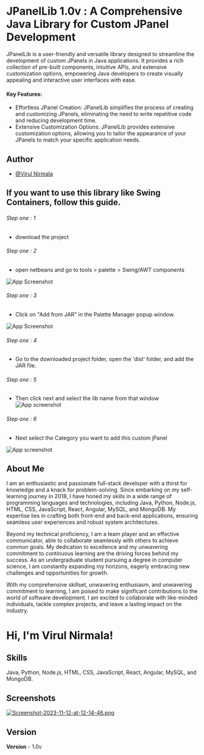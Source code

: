 
# JPanelLib 1.0v : A Comprehensive Java Library for Custom JPanel Development



JPanelLib is a user-friendly and versatile library designed to streamline the development of custom JPanels in Java applications. It provides a rich collection of pre-built components, intuitive APIs, and extensive customization options, empowering Java developers to create visually appealing and interactive user interfaces with ease.

#### Key Features:

- Effortless JPanel Creation: JPanelLib simplifies the process of creating and customizing JPanels, eliminating the need to write repetitive code and reducing development time.
- Extensive Customization Options: JPanelLib provides extensive customization options, allowing you to tailor the appearance of your JPanels to match your specific application needs.



## Author

- [@Virul Nirmala](https://www.github.com/iamvirul)


## If you want to use this library like Swing Containers, follow this guide.

###### Step one : 1

- download the project 

###### Step one : 2

- open netbeans and go to tools > palette > Swing/AWT components

![App Screenshot](https://lh3.googleusercontent.com/pw/ADCreHfg-9qr883reexpPpIOK1-3RzmsUKChPaZXJUKqDpEkHIoGufiPlVKLwbZQ68JBr3BDCZcyndZbTlO2GioidH-E9xBNal_6eZEh90IaQTbmgyDXThbYxdaYGkg2C5Pp4tV1rFG3bRV7iLQxJloChFJF83kkgFuLaw6gGWjXNY_SiIvnvXId7LE-WdpfvsEv5nQUEa8MXoEnQjAZsLr9umG-6F0VNtCNSSURkbPYIeAxZW90Yq8tvzGP6luS1IKx1y7zj6qYYw2IRVevOnx60l6Rmwbqw6UXY-9Z5P-L8V5gs2U_6TB_Yui3meErZiiaYsdIQgxoX8VXhw01rdBz04rjJK7eBfee-nXggeN7OU94aalT7BmoB_7GFcfUkOrP22_rB_y4ZawLD61FYdzcnHir3hR9rySXKjXluafhV_hCytiH7fFrAO5g9NxTFVlKN3D8lETeTGZE8jmWvf7H_OyK1r3hrmVsyCzefBsQP0yNLzLoGssBB-9D6VcyqTlom7t-WB45K9RbeoqqF70jtrWTZjWHV4cli2TPiWYB4jdQkei66adF62SebVWo8xzL3cfCxE-OmCX7w2t8nUg_A_O_614ky478aZ2wU1nIbrrXa2sMW0jkXvhu57znDmFYfdaLkLblcfjJsjAgMsB36rd5b1_6PDiSKBL_VXbjLalC8oJYh7083iZ_YSsSZycS4wlfonyKb5aWwdFTDCrknV26TZ_UotbxD4JciK5WQaE85lkJiIHwqSDhyucMtaKqu5V9UGlnRX4cRgiLepihAKoa20C0wJMmt7HRow794yR47mCyzIDVju3ka4rRGbNRNlkC6wHumZJyKKGvRwe34FVM5Es5br1D5NcTvT4g7VZ2t2RaE9gImMDIstzURAdXwb3-nqX5hBdr5yb9_sITji9fZnI=w430-h320-s-no-gm?authuser=0)

###### Step one : 3

- Click on "Add from JAR" in the Palette Manager popup window.

![App Screenshot](https://lh3.googleusercontent.com/pw/ADCreHe0Zum5CgsOZd5TJUQMUHYrj2F6T3hVr0d4EcNBBXLZyH5DBGvNSEJ0w68aCzBlIPieYkGUJrI1lm0Ozdq4HXETe_w5v45cZW1h2qzZJ9HGc1ZUoA5VDrpJaaDTx_aTVI7mQNONGGNpTEqYGcEYMBfWzxamuIHnPceovpYikNHWbaEphkvj45GIHpfg2J7vCra08T5AH0qjPgskVJKnZtbreLqCbtJ4Wr0iildkXtM7A86kk_E59gkc3o32tubqi7T0Pp_XC8T5RF4B0KQZw9kQS4W4bsmDPl1PaoAPt-Qb4UypurQaty_LoItZBZnA4OI-YejUy8_NFrNltfy-Hy5aRtQBOa5cqTIPCaPSmXYNCkEsGm4wwGAQtypWxqwra7ihxvnkEqltg_hepcAUbnDrX3VNLhMwExxSN12AGU6scI3FBQoJGC_oYdsvQgzMNCC8ZtxtMRdwOzjEwrWD-vZ9IdlMnIRPW6YeXnTyjrbLS8nBkY9QUiqZK4X5jB4J_kXFI6JGFeXPdceQ2xTMjY9-KZtPslCAaBXQlUA1xUskWeB231iM4VSxXBGIXIpwPs5cx73oi0ORfcIl_ZUC4O0LIsqonAxIsOZoXaAQ2qo7nRHoDkwlJIPM2_9Xj-bPT4sFkvXPa7Psn1icByPlzvS9cwXDfJEUIzKMNtnEJ3O8hlERcOZ1aZrFpAmXQ7R_zdT1v8jsuf4qGR2H15l4-g5RsPWR9RVw7rxO49Nas7KUo_z9WhJNl3xEoqKHMd6dErGE-B_DdcHAOeIDvwYn9sdXxMejcbrzOsh1b9V3ysnY24uucY9ie02leV0eP5BoFdL8VJgcHzEUEOWbyVdyMhpSDRhqHCs6ifZfKzPPT-ueQTfkNHGuxN5ARTH5F7ldwXnoMUt5hqJwr_9NhcRVHDD6cMk=w572-h575-s-no-gm?authuser=0)

###### Step one : 4

- Go to the downloaded project folder, open the 'dist' folder, and add the JAR file.

###### Step one : 5

- Then click next and select the lib name from that window
![App screenshot](https://lh3.googleusercontent.com/pw/ADCreHdgXwT6VP6okIyL3vj29xBc1qdAMEp6gKe7N2Eis4vxlIrYli-UyUSkO3vH_QDHT_7W5DmkgHj5YpBrmX3QVtn2FW7iDcP8gS8Y3Wx6WFXS9q2lOKZ3m5GOEwyvGk_5sjecieS42Wd9A7ekEzTSIoFTwCZGY_oYmpW7sNf5DUGSGXT0VN0xx0XiI1DHkWKkVOaVnvd9xkkoJTz1piplncnlr-nsGylshyDh_UhK7Mz8WUs5w-lnghDV29Nxi30mj2hzc_ANKzcXu2PNFDRn9bAaQluhS-FPfby_tqFk-6pbaer8vG-ZXdR2xnQU9SGeRYrdaf89OlwJQ6ux4XMq0_5sBKqhGTIBJNVNASbUzZiiRdQa-3iI_Nu2fpLqkp9t-Apjvx0s8Vg3-aeZhLP-oeDLqZc9yr5DozeafEUvT30lM4f8OKXHDO2eX0EmNeEOVMAM1NFfxvuXSfpH6nMAYpYwSLRdWywtE2k1mxQray2JcOJ0xpkn6TCLrnk-GH7j6UMMLG75S7t2s3MAvc-6YWkkGWgfBAdBbwaWitYYqbHcizZGtIW5LAmfijCLShEUvxqT17UgnNvxO5obiFCdUNBKfuZFPWvznu5_9NtDWLkrWZ1nrBQDdBt0colu-UM5A6TdxoGonn_K-Qb0Yq1Swj-E9Ip23c_rRRmMEGSQYDPQUaVLAkz4bGsPDLDZDJ2PVpzHucL8Ee2hSN8nhE6j9x_Xaetr7qHbD1Xu3m3grXIe2ncKY_WLAsivRsAVPC0K1h_wB0iY9YPBLxERpfXTWqEDBz_s0UC1KXrS8e8HqlYRLgeUIpkCmGjOCF_N7fYOqFKPjqZd7iZXP24tTqgDCzcLPuVulfI-zGqW2Se4mwcsF4gQQtHKiKN3-7vJS0NpbpnKY_yTg8-jmpmCVQTL_C378NA=w833-h593-s-no-gm?authuser=0)

###### Step one : 6

- Next select the Category you want to add this custom jPanel

![App screenshot](https://lh3.googleusercontent.com/pw/ADCreHfSGatFIoj1LN_FgWUMSlkBGrgfBesw5rvIVvqg2oQQO9fMlNyT82KCl4OWu46L185zsL-wgIOm5BGlg1K0Y8UYXDsqVLQ32j3LMp7aHI-pXRR1DK1-PS28nJHBbv3c2gGpsh0wz8c9DzFP0PbBGBU6UBJdRLGnd50Dev3l9gKS3iDVAh5iw-Ie2OkAMX3kI_5HXX7HtRovDrWLUcGlQAuXz2pooS2SaGGWFKpMOmt1aWHAR0OKnLSH_KPSLyLLrTeztaHV7JIaHFbTiGvLf4MkglwZRs389U03quX5wkVn-nzWm_vyXP7AmWD0AodQzkVwNXoNUvmncWfkWXqU4ZqbdcIGDOnw49K9x6hBWKulePQx4JCQ3z6nMWmDRLphL5D4RhzH2Q_jrZvjp8BJI8fWpybTC0ZzWb3s0JZe2Y8vZdjNYhQpkWef9Dx8Mf_Vhdx_F4i5vntoWoae4Hrae4offwWM0NsUXurb2aPP78sevKbYKDlN_NugnTRMU8BbFD-Ktdo7HN_KVAs8hNOAuma3AcRx6fLgsKyGwV7ivmzyRs1hse4GFiE2u1H8tk8XL-KkWpzLShE1u7fZBtMbXLwqHNbtrNQWFjdAkooDWMXFynONhrS-OVVok503zFn1MJ_qzB4ahhxxpMrAmb-dKANpYS1BA6mVR45pcan7-IzhGmZmYpH-yDq7wlJeZ0LXPx0_5RCjPn0Vj9yE3Y0Vbw2l645HWOb-98bwlNiBkNijYcHgF5HLrWv8K4qVEEQUk-NStiH1q1chliqQ0mfzgTZxyQiBrlI8irYsj5j-7z0M12pHLLSpAJUIqmo5K77faKtOC8XEWFt7B427Pq_Q194u4ch0R-jANATZqwBqhQGJceDR6AsPxMAwz1iE9c5WuAefpj1LOYH5cKG-6v1-vccwV1Q=w833-h593-s-no-gm?authuser=0)
##  About Me
I am an enthusiastic and passionate full-stack developer with a thirst for knowledge and a knack for problem-solving. Since embarking on my self-learning journey in 2018, I have honed my skills in a wide range of programming languages and technologies, including Java, Python, Node.js, HTML, CSS, JavaScript, React, Angular, MySQL, and MongoDB. My expertise lies in crafting both front-end and back-end applications, ensuring seamless user experiences and robust system architectures.

Beyond my technical proficiency, I am a team player and an effective communicator, able to collaborate seamlessly with others to achieve common goals. My dedication to excellence and my unwavering commitment to continuous learning are the driving forces behind my success. As an undergraduate student pursuing a degree in computer science, I am constantly expanding my horizons, eagerly embracing new challenges and opportunities for growth.

With my comprehensive skillset, unwavering enthusiasm, and unwavering commitment to learning, I am poised to make significant contributions to the world of software development. I am excited to collaborate with like-minded individuals, tackle complex projects, and leave a lasting impact on the industry.




# Hi, I'm Virul Nirmala! 


##  Skills
Java, Python, Node.js, HTML, CSS, JavaScript, React, Angular, MySQL, and MongoDB.


## Screenshots

[![Screenshot-2023-11-12-at-12-14-46.png](https://i.postimg.cc/wB2m047b/Screenshot-2023-11-12-at-12-14-46.png)](https://postimg.cc/yJJxNPhF)

## Version

**Version** - 1.0v

